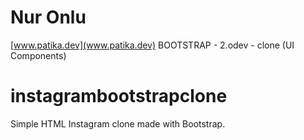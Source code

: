 # Nur Onlu
[www.patika.dev](www.patika.dev) BOOTSTRAP - 2.odev - clone (UI Components)

# instagrambootstrapclone
Simple HTML Instagram clone made with Bootstrap.

